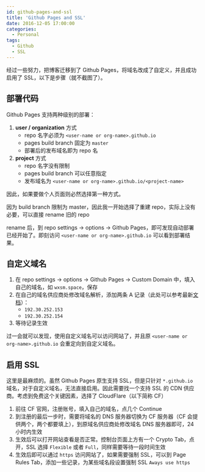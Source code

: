 ```yaml
---
id: github-pages-and-ssl
title: 'Github Pages and SSL'
date: 2016-12-05 17:00:00
categories:
  - Personal
tags:
  - Github
  - SSL
---
```


经过一些努力，把博客迁移到了 Github Pages，将域名改成了自定义，并且成功启用了 SSL，以下是步骤（就不截图了）。

## 部署代码

Github Pages 支持两种级别的部署：

1. **user / organization** 方式
    * repo 名字必须为 `<user-name or org-name>.github.io`
    * pages build branch 固定为 `master`
    * 部署后的发布域名即为 repo 名
2. **project** 方式
    * repo 名字没有限制
    * pages build branch 可以任意指定
    * 发布域名为 `<user-name or org-name>.github.io/<project-name>`

因此，如果要做个人页面则必然选择第一种方式。

因为 build branch 限制为 master，因此我一开始选择了重建 repo，实际上没有必要，可以直接 rename 旧的 repo

rename 后，到 repo settings -> options -> Github Pages，即可发现自动部署已经开始了。即刻访问 `<user-name or org-name>.github.io` 可以看到部署结果。

## 自定义域名

1. 在 repo settings -> options -> Github Pages -> Custom Domain 中，填入自己的域名，如 `wxsm.space`，保存
2. 在自己的域名供应商处修改域名解析，添加两条 A 记录（此处可以参考最新[文档](https://help.github.com/articles/setting-up-an-apex-domain/)）：
    * `192.30.252.153`
    * `192.30.252.154`
3. 等待记录生效
    
过一会就可以发现，使用自定义域名可以访问网站了，并且原 `<user-name or org-name>.github.io` 会重定向到自定义域名。

## 启用 SSL

这里是最麻烦的。虽然 Github Pages 原生支持 SSL，但是只针对 `*.github.io` 域名，对于自定义域名，无法直接启用。因此需要找一个支持 SSL 的 CDN 供应商。考虑到免费这个关键因素，选择了 CloudFlare（以下简称 CF）

1. 前往 CF 官网，注册账号，填入自己的域名，点几个 Continue
2. 到注册的最后一步时，需要将域名的 DNS 服务器切换为 CF 服务器（CF 会提供两个，两个都要填上），到原域名供应商处修改域名 DNS 服务器即可，24 小时内生效
3. 生效后可以打开网站查看是否正常。控制台页面上方有一个 Crypto Tab，点开，SSL 选择 `Flexible` 或者 `Full`，同样需要等待一段时间生效
4. 生效后即可以通过 `https` 访问网站了，如果需要强制 SSL，可以到 Page Rules Tab，添加一些记录，为某些域名段设置强制 SSL `Aways use https`

